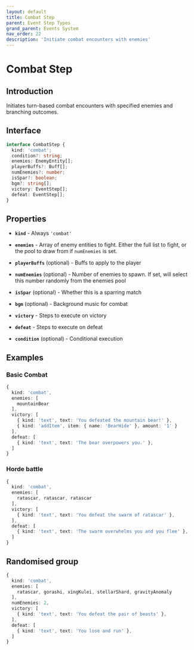 ```yaml
---
layout: default
title: Combat Step
parent: Event Step Types
grand_parent: Events System
nav_order: 22
description: 'Initiate combat encounters with enemies'
---
```


# Combat Step

## Introduction

Initiates turn-based combat encounters with specified enemies and branching outcomes.

## Interface

```typescript
interface CombatStep {
  kind: 'combat';
  condition?: string;
  enemies: EnemyEntity[];
  playerBuffs?: Buff[];
  numEnemies?: number;
  isSpar?: boolean;
  bgm?: string[];
  victory: EventStep[];
  defeat: EventStep[];
}
```

## Properties

- **`kind`** - Always `'combat'`

- **`enemies`** - Array of enemy entities to fight. Either the full list to fight, or the pool to draw from if `numEnemies` is set.

- **`playerBuffs`** (optional) - Buffs to apply to the player

- **`numEnemies`** (optional) - Number of enemies to spawn. If set, will select this number randomly from the enemies pool

- **`isSpar`** (optional) - Whether this is a sparring match

- **`bgm`** (optional) - Background music for combat

- **`victory`** - Steps to execute on victory

- **`defeat`** - Steps to execute on defeat

- **`condition`** (optional) - Conditional execution

## Examples

### Basic Combat

```typescript
{
  kind: 'combat',
  enemies: [
    mountainBear
  ],
  victory: [
    { kind: 'text', text: 'You defeated the mountain bear!' },
    { kind: 'addItem', item: { name: 'BearHide' }, amount: '1' }
  ],
  defeat: [
    { kind: 'text', text: 'The bear overpowers you.' },
  ]
}
```

### Horde battle

```typescript
{
  kind: 'combat',
  enemies: [
    ratascar, ratascar, ratascar
  ],
  victory: [
    { kind: 'text', text: 'You defeat the swarm of ratascar' },
  ],
  defeat: [
    { kind: 'text', text: 'The swarm overwhelms you and you flee' },
  ]
}
```

## Randomised group

```typescript
{
  kind: 'combat',
  enemies: [
    ratascar, gorashi, xingKulei, stellarShard, gravityAnomaly
  ],
  numEnemies: 2,
  victory: [
    { kind: 'text', text: 'You defeat the pair of beasts' },
  ],
  defeat: [
    { kind: 'text', text: 'You lose and run' },
  ]
}
```
